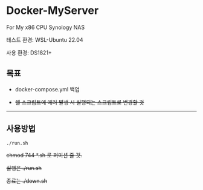 # Docker-MyServer

For My x86 CPU Synology NAS

테스트 환경: WSL-Ubuntu 22.04

사용 환경: DS1821+


## 목표

- docker-compose.yml 백업

- ~~쉘 스크립트에 에러 발생 시 실행되는 스크립트로 변경할 것~~

-----------------


## 사용방법

```
./run.sh
```

~~chmod 744 *.sh 로 퍼미션 줄 것.~~

~~실행은 ./run.sh~~

~~종료는 ./down.sh~~
